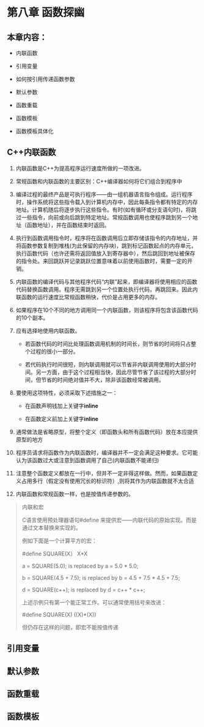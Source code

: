 # 第八章 函数探幽

## 本章内容：

+ 内联函数

+ 引用变量

+ 如何按引用传递函数参数

+ 默认参数

+ 函数重载

+ 函数模板

+ 函数模板具体化



## C++内联函数

1. 内联函数是C++为提高程序运行速度所做的一项改进。

2. 常规函数和内联函数的主要区别：C++编译器如何将它们组合到程序中

3. 编译过程的最终产品是可执行程序——由一组机器语言指令组成。运行程序时，操作系统将这些指令载入到计算机内存中，因此每条指令都有特定的内存地址。计算机随后将逐步执行这些指令。有时(如有循环或分支语句时)，将跳过一些指令，向前或向后跳到特定地址。常规函数调用也使程序跳到另一个地址（函数地址），并在函数结束时返回。

4. 执行到函数调用指令时，程序将在函数调用后立即存储该指令的内存地址，并将函数参数复制到堆栈(为此保留的内存块)，跳到标记函数起点的内存单元，执行函数代码（也许还需将返回值放入到寄存器中），然后跳回到地址被保存的指令处。来回跳跃并记录跳跃位置意味着以前使用函数时，需要一定的开销。

5. 内联函数的编译代码与其他程序代码“内联”起来，即编译器将使用相应的函数代码替换函数调用。程序无需跳到另一个位置处执行代码，再跳回来。因此内联函数的运行速度比常规函数稍快，代价是占用更多的内存。

6. 如果程序在10个不同的地方调用同一个内联函数，则该程序将包含该函数代码的10个副本。

7. 应有选择地使用内联函数。
   
   + 若函数代码的时间比处理函数调用机制的时间长，则节省的时间将只占整个过程的很小一部分。
   
   + 若代码执行时间很短，则内联调用就可以节省非内联调用使用的大部分时间。另一方面，由于这个过程相当快，因此尽管节省了该过程的大部分时间，但节省的时间绝对值并不大，除非该函数经常被调用。

8. 要使用这项特性，必须采取下述措施之一：
   
   + 在函数声明钱加上关键字**inline**
   
   + 在函数定义前加上关键字**inline**

9. 通常做法是省略原型，将整个定义（即函数头和所有函数代码）放在本应提供原型的地方

10. 程序员请求将函数作为内联函数时，编译器并不一定会满足这种要求。它可能认为该函数过大或注意到函数调用了自己(内联函数不能递归)

11. 注意整个函数定义都放在一行中，但并不一定非得这样做。然而，如果函数定义占用多行（假定没有使用冗长的标识符）,则将其作为内联函数就不太合适

12. 内联函数和常规函数一样，也是按值传递参数的。

> 内联和宏
> 
> C语言使用预处理器语句#define 来提供宏——内联代码的原始实现。而是通过文本替换来实现的。
> 
> 例如下面是一个计算平方的宏：
> 
> #define SQUARE(X） X*X
> 
> a = SQUARE(5.0); is replaced by a = 5.0 * 5.0;
> 
> b = SQUARE(4.5 + 7.5); is replaced by b = 4.5 + 7.5 *  4.5 + 7.5;
> 
> d = SQUARE(c++); is replaced by d = c++ * c++;
> 
> 上述示例只有第一个能正常工作。可以通常使用括号来改进：
> 
> #define SQUARE(X)  ((X)*(X)) 
> 
> 但仍存在这样的问题，即宏不能按值传递





## 引用变量

## 默认参数

## 函数重载

## 函数模板

## 
